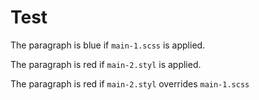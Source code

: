 # Test

<p class="blue">The paragraph is blue if <code>main-1.scss</code> is applied.</p>

<p class="red">The paragraph is red if <code>main-2.styl</code> is applied.</p>

<p class="red">The paragraph is red if <code>main-2.styl</code> overrides <code>main-1.scss</code></p>
